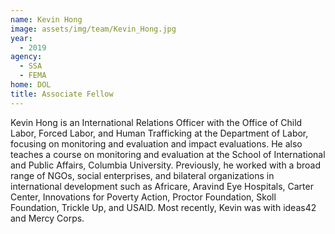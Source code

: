 ```yaml
---
name: Kevin Hong
image: assets/img/team/Kevin_Hong.jpg
year:
  - 2019
agency:   
  - SSA
  - FEMA 
home: DOL
title: Associate Fellow 
---
```


Kevin Hong is an International Relations Officer with the Office of Child Labor, Forced Labor, and Human Trafficking at the Department of Labor, focusing on monitoring and evaluation and impact evaluations. He also teaches a course on monitoring and evaluation at the School of International and Public Affairs, Columbia University. Previously, he  worked with a broad range of NGOs, social enterprises, and bilateral organizations in international development such as Africare, Aravind Eye Hospitals, Carter Center, Innovations for Poverty Action, Proctor Foundation, Skoll Foundation, Trickle Up, and USAID. Most recently, Kevin was with ideas42 and Mercy Corps.
